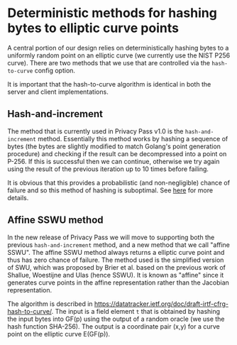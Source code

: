 # Deterministic methods for hashing bytes to elliptic curve points

A central portion of our design relies on deterministically hashing bytes to a
uniformly random point on an elliptic curve (we currently use the NIST P256
curve). There are two methods that we use that are controlled via the
`hash-to-curve` config option.

It is important that the hash-to-curve algorithm is identical in both the server
and client implementations.

## Hash-and-increment

The method that is currently used in Privacy Pass v1.0 is the
`hash-and-increment` method. Essentially this method works by hashing a
sequence of bytes (the bytes are slightly modified to match Golang's point
generation procedure) and checking if the result can be decompressed into a
point on P-256. If this is successful then we can continue, otherwise we try
again using the result of the previous iteration up to 10 times before failing.

It is obvious that this provides a probabilistic (and non-negligible) chance of
failure and so this method of hashing is suboptimal. See
[here](https://github.com/privacypass/challenge-bypass-extension/blob/alxdavids/h2c/addon/scripts/crypto.js#L156-L195)
for more details.

## Affine SSWU method

In the new release of Privacy Pass we will move to supporting both the previous
`hash-and-increment` method, and a new method that we call "affine SSWU". The
affine SSWU method always returns a elliptic curve point and thus has zero chance
of failure. The method used is the simplified version of SWU, which was proposed by Brier et al. based on the previous work of Shallue, Woestijne and Ulas (hence SSWU).
It is known as "affine" since it generates curve points in the affine
representation rather than the Jacobian representation.

The algorithm is described in <https://datatracker.ietf.org/doc/draft-irtf-cfrg-hash-to-curve/>. The input is a field element `t` that is obtained by hashing the input bytes into GF(p) using the output of a random oracle (we use the hash function SHA-256). The output is a coordinate pair (x,y) for a curve point on the  elliptic curve E(GF(p)).
